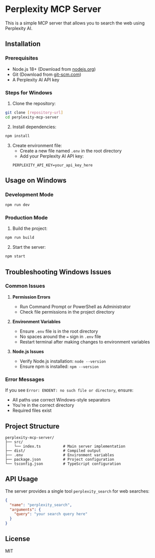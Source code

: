 # Perplexity MCP Server

This is a simple MCP server that allows you to search the web using Perplexity AI.

## Installation

### Prerequisites
- Node.js 18+ (Download from [nodejs.org](https://nodejs.org/))
- Git (Download from [git-scm.com](https://git-scm.com/download/win))
- A Perplexity AI API key

### Steps for Windows

1. Clone the repository:
```bash
git clone [repository-url]
cd perplexity-mcp-server
```

2. Install dependencies:
```bash
npm install
```

3. Create environment file:
   - Create a new file named `.env` in the root directory
   - Add your Perplexity AI API key:
   ```env
   PERPLEXITY_API_KEY=your_api_key_here
   ```

## Usage on Windows

### Development Mode
```bash
npm run dev
```

### Production Mode
1. Build the project:
```bash
npm run build
```

2. Start the server:
```bash
npm start
```

## Troubleshooting Windows Issues

### Common Issues

1. **Permission Errors**
   - Run Command Prompt or PowerShell as Administrator
   - Check file permissions in the project directory

2. **Environment Variables**
   - Ensure `.env` file is in the root directory
   - No spaces around the `=` sign in `.env` file
   - Restart terminal after making changes to environment variables

3. **Node.js Issues**
   - Verify Node.js installation: `node --version`
   - Ensure npm is installed: `npm --version`

### Error Messages

If you see `Error: ENOENT: no such file or directory`, ensure:
- All paths use correct Windows-style separators
- You're in the correct directory
- Required files exist

## Project Structure
```
perplexity-mcp-server/
├── src/
│   └── index.ts          # Main server implementation
├── dist/                 # Compiled output
├── .env                  # Environment variables
├── package.json          # Project configuration
└── tsconfig.json         # TypeScript configuration
```

## API Usage

The server provides a single tool `perplexity_search` for web searches:

```json
{
  "name": "perplexity_search",
  "arguments": {
    "query": "your search query here"
  }
}
```

## License

MIT
